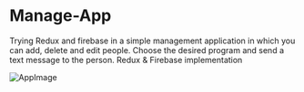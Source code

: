 # Manage-App

Trying Redux and firebase in a simple management application in which you can add, delete and edit people. Choose the desired program and send a text message to the person. Redux & Firebase implementation


![AppImage](https://github.com/Sorin006/Manage-App/blob/master/picpic.jpg)

